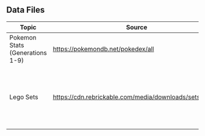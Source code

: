 ## Data Files

| Topic | Source | Links | Attributes |
| ----- | ----- | ----- | ----- |
| Pokemon Stats (Generations 1-9) | https://pokemondb.net/pokedex/all | [Clean data](clean/pokemon_gen_1-9.csv), [Code](code/pokemon.R) | list columns, images |
| Lego Sets | https://cdn.rebrickable.com/media/downloads/sets.csv.gz | [Clean data](clean/lego-sets.csv), [Code](code/lego-sets.R) | database merges (with other tables), images, time-series |

